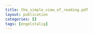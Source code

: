 ```yaml
---
title: the_simple_view_of_reading.pdf
layout: publication
categories: []
tags: [engelstalig]
---
```

